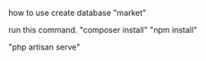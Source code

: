 how to use
create database "market"
 
run this command.
"composer install"
"npm install"

"php artisan serve"
